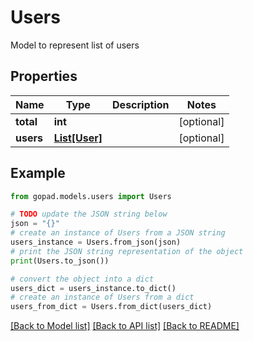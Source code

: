 # Users

Model to represent list of users

## Properties

Name | Type | Description | Notes
------------ | ------------- | ------------- | -------------
**total** | **int** |  | [optional] 
**users** | [**List[User]**](User.md) |  | [optional] 

## Example

```python
from gopad.models.users import Users

# TODO update the JSON string below
json = "{}"
# create an instance of Users from a JSON string
users_instance = Users.from_json(json)
# print the JSON string representation of the object
print(Users.to_json())

# convert the object into a dict
users_dict = users_instance.to_dict()
# create an instance of Users from a dict
users_from_dict = Users.from_dict(users_dict)
```
[[Back to Model list]](../README.md#documentation-for-models) [[Back to API list]](../README.md#documentation-for-api-endpoints) [[Back to README]](../README.md)


